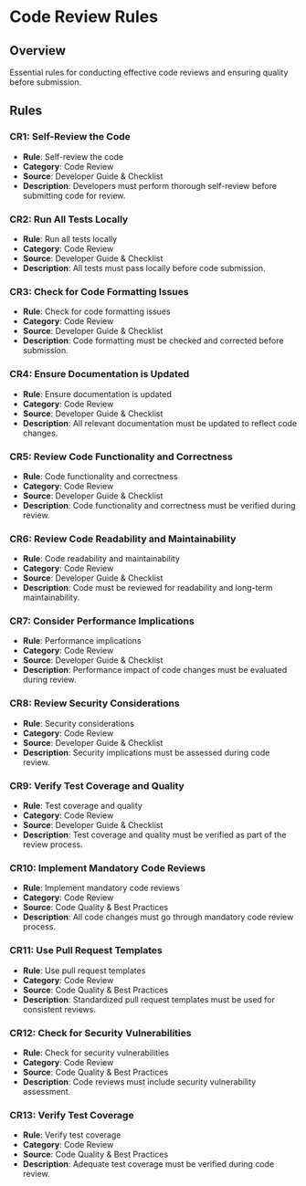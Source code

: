 # Code Review Rules

## Overview
Essential rules for conducting effective code reviews and ensuring quality before submission.

## Rules

### CR1: Self-Review the Code
- **Rule**: Self-review the code
- **Category**: Code Review
- **Source**: Developer Guide & Checklist
- **Description**: Developers must perform thorough self-review before submitting code for review.

### CR2: Run All Tests Locally
- **Rule**: Run all tests locally
- **Category**: Code Review
- **Source**: Developer Guide & Checklist
- **Description**: All tests must pass locally before code submission.

### CR3: Check for Code Formatting Issues
- **Rule**: Check for code formatting issues
- **Category**: Code Review
- **Source**: Developer Guide & Checklist
- **Description**: Code formatting must be checked and corrected before submission.

### CR4: Ensure Documentation is Updated
- **Rule**: Ensure documentation is updated
- **Category**: Code Review
- **Source**: Developer Guide & Checklist
- **Description**: All relevant documentation must be updated to reflect code changes.

### CR5: Review Code Functionality and Correctness
- **Rule**: Code functionality and correctness
- **Category**: Code Review
- **Source**: Developer Guide & Checklist
- **Description**: Code functionality and correctness must be verified during review.

### CR6: Review Code Readability and Maintainability
- **Rule**: Code readability and maintainability
- **Category**: Code Review
- **Source**: Developer Guide & Checklist
- **Description**: Code must be reviewed for readability and long-term maintainability.

### CR7: Consider Performance Implications
- **Rule**: Performance implications
- **Category**: Code Review
- **Source**: Developer Guide & Checklist
- **Description**: Performance impact of code changes must be evaluated during review.

### CR8: Review Security Considerations
- **Rule**: Security considerations
- **Category**: Code Review
- **Source**: Developer Guide & Checklist
- **Description**: Security implications must be assessed during code review.

### CR9: Verify Test Coverage and Quality
- **Rule**: Test coverage and quality
- **Category**: Code Review
- **Source**: Developer Guide & Checklist
- **Description**: Test coverage and quality must be verified as part of the review process.

### CR10: Implement Mandatory Code Reviews
- **Rule**: Implement mandatory code reviews
- **Category**: Code Review
- **Source**: Code Quality & Best Practices
- **Description**: All code changes must go through mandatory code review process.

### CR11: Use Pull Request Templates
- **Rule**: Use pull request templates
- **Category**: Code Review
- **Source**: Code Quality & Best Practices
- **Description**: Standardized pull request templates must be used for consistent reviews.

### CR12: Check for Security Vulnerabilities
- **Rule**: Check for security vulnerabilities
- **Category**: Code Review
- **Source**: Code Quality & Best Practices
- **Description**: Code reviews must include security vulnerability assessment.

### CR13: Verify Test Coverage
- **Rule**: Verify test coverage
- **Category**: Code Review
- **Source**: Code Quality & Best Practices
- **Description**: Adequate test coverage must be verified during code review. 